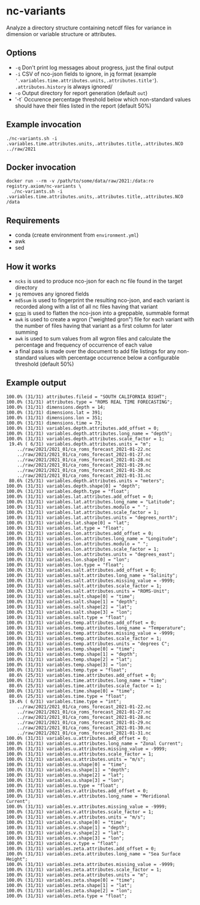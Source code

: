 # nc-variants

Analyze a directory structure containing netcdf files for variance in dimension or variable structure or attributes.

## Options

* `-q` Don't print log messages about progress, just the final output
* `-i` CSV of nco-json fields to ignore, in jq format
       (example `'.variables.time.attributes.units,.attributes.title'`).
       `.attributes.history` is always ignored/
* `-o` Output directory for report generation (default `out`)
* '-t` Occurence percentage threshold below which non-standard values should have their files listed
       in the report (default 50%)

## Example invocation

```
./nc-variants.sh -i .variables.time.attributes.units,.attributes.title,.attributes.NCO ../raw/2021
```

## Docker invocation

```
docker run --rm -v /path/to/some/data/raw/2021:/data:ro registry.axiom/nc-variants \
  ./nc-variants.sh -i .variables.time.attributes.units,.attributes.title,.attributes.NCO /data
```

## Requirements

* conda (create environment from `environment.yml`)
* awk
* sed

## How it works

* `ncks` is used to produce nco-json for each nc file found in the target directory
* `jq` removes any ignored fields
* `md5sum` is used to fingerprint the resulting nco-json, and each variant is recorded
  along with a list of all nc files having that variant
* [`gron`](https://github.com/tomnomnom/gron) is used to flatten the nco-json
  into a greppable, summable format
* `awk` is used to create a wgron ("weighted gron") file for each variant with the number
  of files having that variant as a first column for later summing
* `awk` is used to sum values from all wgron files and calculate the percentage and frequency
  of occurrence of each value
* a final pass is made over the document to add file listings for any non-standard values
  with percentage occurrence below a configurable threshold (default 50%)

## Example output

```
100.0% (31/31) attributes.fileid = "SOUTH CALIFORNIA BIGHT";
100.0% (31/31) attributes.type = "ROMS REAL TIME FORECASTING";
100.0% (31/31) dimensions.depth = 14;
100.0% (31/31) dimensions.lat = 391;
100.0% (31/31) dimensions.lon = 351;
100.0% (31/31) dimensions.time = 73;
100.0% (31/31) variables.depth.attributes.add_offset = 0;
100.0% (31/31) variables.depth.attributes.long_name = "depth";
100.0% (31/31) variables.depth.attributes.scale_factor = 1;
 19.4% ( 6/31) variables.depth.attributes.units = "m";
    ../raw/2021/2021_01/ca_roms_forecast_2021-01-22.nc
    ../raw/2021/2021_01/ca_roms_forecast_2021-01-27.nc
    ../raw/2021/2021_01/ca_roms_forecast_2021-01-28.nc
    ../raw/2021/2021_01/ca_roms_forecast_2021-01-29.nc
    ../raw/2021/2021_01/ca_roms_forecast_2021-01-30.nc
    ../raw/2021/2021_01/ca_roms_forecast_2021-01-31.nc
 80.6% (25/31) variables.depth.attributes.units = "meters";
100.0% (31/31) variables.depth.shape[0] = "depth";
100.0% (31/31) variables.depth.type = "float";
100.0% (31/31) variables.lat.attributes.add_offset = 0;
100.0% (31/31) variables.lat.attributes.long_name = "Latitude";
100.0% (31/31) variables.lat.attributes.modulo = " ";
100.0% (31/31) variables.lat.attributes.scale_factor = 1;
100.0% (31/31) variables.lat.attributes.units = "degrees_north";
100.0% (31/31) variables.lat.shape[0] = "lat";
100.0% (31/31) variables.lat.type = "float";
100.0% (31/31) variables.lon.attributes.add_offset = 0;
100.0% (31/31) variables.lon.attributes.long_name = "Longitude";
100.0% (31/31) variables.lon.attributes.modulo = " ";
100.0% (31/31) variables.lon.attributes.scale_factor = 1;
100.0% (31/31) variables.lon.attributes.units = "degrees_east";
100.0% (31/31) variables.lon.shape[0] = "lon";
100.0% (31/31) variables.lon.type = "float";
100.0% (31/31) variables.salt.attributes.add_offset = 0;
100.0% (31/31) variables.salt.attributes.long_name = "Salinity";
100.0% (31/31) variables.salt.attributes.missing_value = -9999;
100.0% (31/31) variables.salt.attributes.scale_factor = 1;
100.0% (31/31) variables.salt.attributes.units = "ROMS-Unit";
100.0% (31/31) variables.salt.shape[0] = "time";
100.0% (31/31) variables.salt.shape[1] = "depth";
100.0% (31/31) variables.salt.shape[2] = "lat";
100.0% (31/31) variables.salt.shape[3] = "lon";
100.0% (31/31) variables.salt.type = "float";
100.0% (31/31) variables.temp.attributes.add_offset = 0;
100.0% (31/31) variables.temp.attributes.long_name = "Temperature";
100.0% (31/31) variables.temp.attributes.missing_value = -9999;
100.0% (31/31) variables.temp.attributes.scale_factor = 1;
100.0% (31/31) variables.temp.attributes.units = "degrees C";
100.0% (31/31) variables.temp.shape[0] = "time";
100.0% (31/31) variables.temp.shape[1] = "depth";
100.0% (31/31) variables.temp.shape[2] = "lat";
100.0% (31/31) variables.temp.shape[3] = "lon";
100.0% (31/31) variables.temp.type = "float";
 80.6% (25/31) variables.time.attributes.add_offset = 0;
100.0% (31/31) variables.time.attributes.long_name = "time";
 80.6% (25/31) variables.time.attributes.scale_factor = 1;
100.0% (31/31) variables.time.shape[0] = "time";
 80.6% (25/31) variables.time.type = "float";
 19.4% ( 6/31) variables.time.type = "int";
    ../raw/2021/2021_01/ca_roms_forecast_2021-01-22.nc
    ../raw/2021/2021_01/ca_roms_forecast_2021-01-27.nc
    ../raw/2021/2021_01/ca_roms_forecast_2021-01-28.nc
    ../raw/2021/2021_01/ca_roms_forecast_2021-01-29.nc
    ../raw/2021/2021_01/ca_roms_forecast_2021-01-30.nc
    ../raw/2021/2021_01/ca_roms_forecast_2021-01-31.nc
100.0% (31/31) variables.u.attributes.add_offset = 0;
100.0% (31/31) variables.u.attributes.long_name = "Zonal Current";
100.0% (31/31) variables.u.attributes.missing_value = -9999;
100.0% (31/31) variables.u.attributes.scale_factor = 1;
100.0% (31/31) variables.u.attributes.units = "m/s";
100.0% (31/31) variables.u.shape[0] = "time";
100.0% (31/31) variables.u.shape[1] = "depth";
100.0% (31/31) variables.u.shape[2] = "lat";
100.0% (31/31) variables.u.shape[3] = "lon";
100.0% (31/31) variables.u.type = "float";
100.0% (31/31) variables.v.attributes.add_offset = 0;
100.0% (31/31) variables.v.attributes.long_name = "Meridional Current";
100.0% (31/31) variables.v.attributes.missing_value = -9999;
100.0% (31/31) variables.v.attributes.scale_factor = 1;
100.0% (31/31) variables.v.attributes.units = "m/s";
100.0% (31/31) variables.v.shape[0] = "time";
100.0% (31/31) variables.v.shape[1] = "depth";
100.0% (31/31) variables.v.shape[2] = "lat";
100.0% (31/31) variables.v.shape[3] = "lon";
100.0% (31/31) variables.v.type = "float";
100.0% (31/31) variables.zeta.attributes.add_offset = 0;
100.0% (31/31) variables.zeta.attributes.long_name = "Sea Surface Height";
100.0% (31/31) variables.zeta.attributes.missing_value = -9999;
100.0% (31/31) variables.zeta.attributes.scale_factor = 1;
100.0% (31/31) variables.zeta.attributes.units = "m";
100.0% (31/31) variables.zeta.shape[0] = "time";
100.0% (31/31) variables.zeta.shape[1] = "lat";
100.0% (31/31) variables.zeta.shape[2] = "lon";
100.0% (31/31) variables.zeta.type = "float";
```

